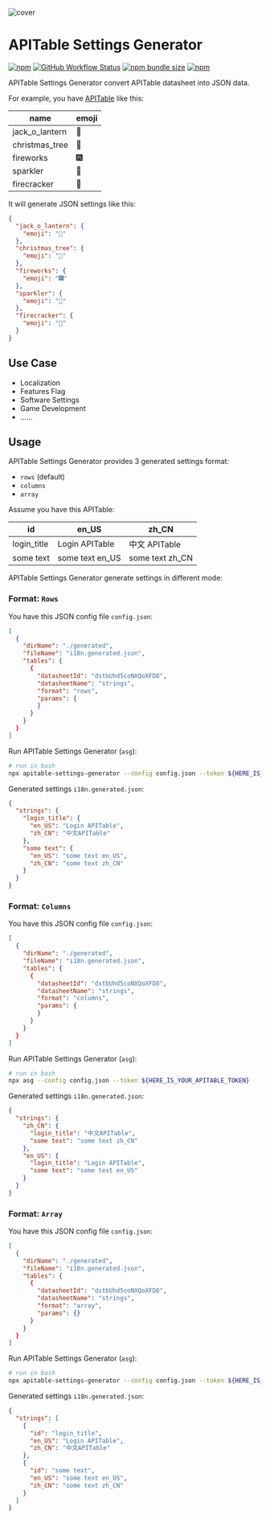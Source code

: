 ![cover](https://socialify.git.ci/apitable/apitable-settings-generator/image?description=1&font=Inter&language=1&name=1&pattern=Diagonal%20Stripes&stargazers=1&theme=Dark)

# APITable Settings Generator

[![npm](https://img.shields.io/npm/v/apitable-settings-generator)](https://www.npmjs.com/package/apitable-settings-generator)
[![GitHub Workflow Status](https://img.shields.io/github/workflow/status/apitable/apitable-settings-generator/npm-publish)](https://github.com/apitable/apitable-settings-generator/actions)
[![npm bundle size](https://img.shields.io/bundlephobia/min/apitable-settings-generator)](https://www.npmjs.com/package/apitable-settings-generator)
[![npm](https://img.shields.io/npm/dm/apitable-settings-generator)](https://www.npmjs.com/package/apitable-settings-generator)

APITable Settings Generator convert APITable datasheet into JSON data.

For example, you have [APITable](https://apitable.com) like this:

| name           | emoji |
| -------------- | ----- |
| jack_o_lantern | 🎃    |
| christmas_tree | 🎄    |
| fireworks      | 🎆    |
| sparkler       | 🎇    |
| firecracker    | 🧨    |

It will generate JSON settings like this:

```json
{
  "jack_o_lantern": {
    "emoji": "🎃"
  },
  "christmas_tree": {
    "emoji": "🎄"
  },
  "fireworks": {
    "emoji": "🎆"
  },
  "sparkler": {
    "emoji": "🎇"
  },
  "firecracker": {
    "emoji": "🧨"
  }
}
```

## Use Case

- Localization
- Features Flag
- Software Settings
- Game Development
- ......

## Usage

APITable Settings Generator provides 3 generated settings format:

- `rows` (default)
- `columns`
- `array`

Assume you have this APITable:

| id          | en_US           | zh_CN           |
| ----------- | --------------- | --------------- |
| login_title | Login APITable  | 中文 APITable   |
| some text   | some text en_US | some text zh_CN |

APITable Settings Generator generate settings in different mode:

### Format: `Rows`

You have this JSON config file `config.json`:

```json
[
  {
    "dirName": "./generated",
    "fileName": "i18n.generated.json",
    "tables": {
      {
        "datasheetId": "dstbUhd5coNXQoXFD8",
        "datasheetName": "strings",
        "format": "rows",
        "params": {
        }
      }
    }
  }
]
```

Run APITable Settings Generator (`asg`):

```bash
# run in bash
npx apitable-settings-generator --config config.json --token ${HERE_IS_YOUR_APITABLE_TOKEN}
```

Generated settings `i18n.generated.json`:

```json
{
  "strings": {
    "login_title": {
      "en_US": "Login APITable",
      "zh_CN": "中文APITable"
    },
    "some text": {
      "en_US": "some text en_US",
      "zh_CN": "some text zh_CN"
    }
  }
}
```

### Format: `Columns`

You have this JSON config file `config.json`:

```json
[
  {
    "dirName": "./generated",
    "fileName": "i18n.generated.json",
    "tables": {
      {
        "datasheetId": "dstbUhd5coNXQoXFD8",
        "datasheetName": "strings",
        "format": "columns",
        "params": {
        }
      }
    }
  }
]
```

Run APITable Settings Generator (`asg`):

```bash
# run in bash
npx asg --config config.json --token ${HERE_IS_YOUR_APITABLE_TOKEN}
```

Generated settings `i18n.generated.json`:

```json
{
  "strings": {
    "zh_CN": {
      "login_title": "中文APITable",
      "some text": "some text zh_CN"
    },
    "en_US": {
      "login_title": "Login APITable",
      "some text": "some text en_US"
    }
  }
}
```

### Format: `Array`

You have this JSON config file `config.json`:

```json
[
  {
    "dirName": "./generated",
    "fileName": "i18n.generated.json",
    "tables": {
      {
        "datasheetId": "dstbUhd5coNXQoXFD8",
        "datasheetName": "strings",
        "format": "array",
        "params": {}
      }
    }
  }
]
```

Run APITable Settings Generator (`asg`):

```bash
# run in bash
npx apitable-settings-generator --config config.json --token ${HERE_IS_YOUR_APITABLE_TOKEN}
```

Generated settings `i18n.generated.json`:

```json
{
  "strings": [
    {
      "id": "login_title",
      "en_US": "Login APITable",
      "zh_CN": "中文APITable"
    },
    {
      "id": "some text",
      "en_US": "some text en_US",
      "zh_CN": "some text zh_CN"
    }
  ]
}
```
